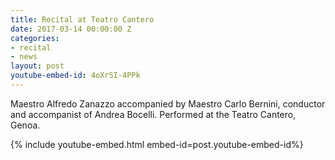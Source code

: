 ```yaml
---
title: Recital at Teatro Cantero
date: 2017-03-14 00:00:00 Z
categories:
- recital
- news
layout: post
youtube-embed-id: 4oXrSI-4PPk
---
```


Maestro Alfredo Zanazzo accompanied by Maestro Carlo Bernini, conductor and accompanist of Andrea Bocelli.  Performed at the Teatro Cantero, Genoa.

{% include youtube-embed.html embed-id=post.youtube-embed-id%}